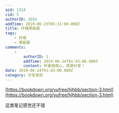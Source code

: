```yaml
---
aid: 1314
cid: 5
authorID: 1854
addTime: 2019-06-23T05:31:00.000Z
title: 环境黑板报
tags:
    - 环境
    - 黑板报
comments:
    -
        authorID: 1
        addTime: 2019-06-24T01:43:00.000Z
        content: 作者很用心，感谢分享！
date: 2019-06-24T01:43:00.000Z
category: 分享发现
---
```


[https://bookdown.org/yufree/hjhbb/section-3.html](https://bookdown.org/yufree/hjhbb/section-3.html)

这类笔记感觉还不错
